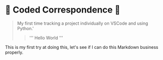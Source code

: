 # :blue_book: Coded Correspondence :blue_book:

> My first time tracking a project individually on VSCode and using Python.'
> > '''
> > Hello World
> > '''

This is my first try at doing this, let's see if I can do this Markdown business properly.